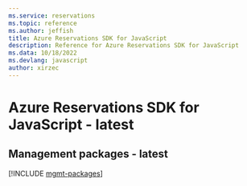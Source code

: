 ```yaml
---
ms.service: reservations
ms.topic: reference
ms.author: jeffish
title: Azure Reservations SDK for JavaScript
description: Reference for Azure Reservations SDK for JavaScript
ms.data: 10/18/2022
ms.devlang: javascript
author: xirzec
---
```

# Azure Reservations SDK for JavaScript - latest

## Management packages - latest
[!INCLUDE [mgmt-packages](reservations-mgmt-index.md)]